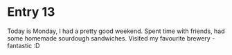 # Entry 13

Today is Monday, I had a pretty good weekend. Spent time with friends, had some homemade sourdough sandwiches.
Visited my favourite brewery - fantastic :D
